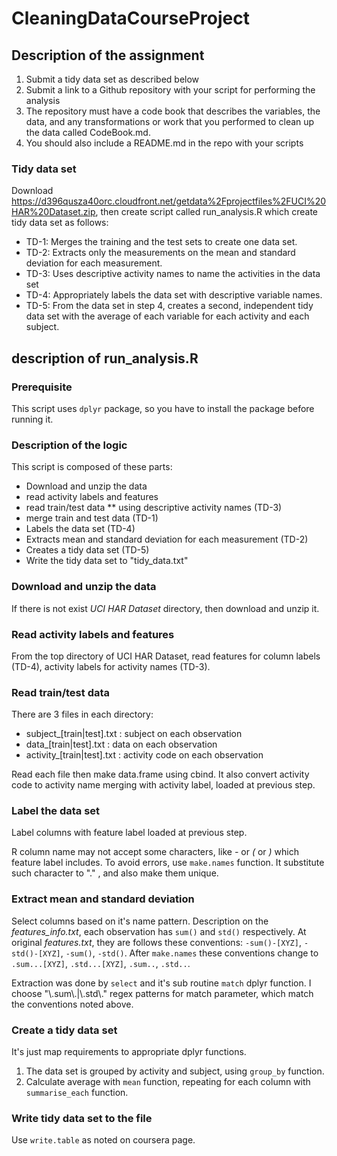 # CleaningDataCourseProject

## Description of the assignment

1. Submit a tidy data set as described below
2. Submit a link to a Github repository with your script for performing the analysis
3. The repository must have a code book that describes the variables, the data, and any transformations or work that you performed to clean up the data called CodeBook.md.
4. You should also include a README.md in the repo with your scripts

### Tidy data set 

Download https://d396qusza40orc.cloudfront.net/getdata%2Fprojectfiles%2FUCI%20HAR%20Dataset.zip, then create script called run_analysis.R which create tidy data set as follows:

* TD-1: Merges the training and the test sets to create one data set.
* TD-2: Extracts only the measurements on the mean and standard deviation for each measurement. 
* TD-3: Uses descriptive activity names to name the activities in the data set
* TD-4: Appropriately labels the data set with descriptive variable names. 
* TD-5: From the data set in step 4, creates a second, independent tidy data set with the average of each variable for each activity and each subject.

## description of run_analysis.R

### Prerequisite

This script uses `dplyr` package, so you have to install the package before running it.

### Description of the logic

This script is composed of these parts:

* Download and unzip the data
* read activity labels and features
* read train/test data 
  ** using descriptive activity names (TD-3)
* merge train and test data (TD-1)
* Labels the data set (TD-4)
* Extracts mean and standard deviation for each measurement  (TD-2)
* Creates a tidy data set (TD-5)
* Write the tidy data set to "tidy_data.txt"

### Download and unzip the data 

If there is not exist *UCI HAR Dataset* directory, then download and unzip it.

### Read activity labels and features

From the top directory of UCI HAR Dataset, read features for column labels (TD-4), activity labels for activity names (TD-3).

### Read train/test data

There are 3 files in each directory:

* subject_[train|test].txt : subject on each observation
* data_[train|test].txt : data on each observation
* activity_[train|test].txt : activity code on each observation

Read each file then make data.frame using cbind. It also convert activity code to activity name merging with activity label, loaded at previous step.

### Label the data set

Label columns with feature label loaded at previous step.

R column name may not accept some characters, like *-* or *(* or *)* which feature label includes. 
To avoid errors, use `make.names` function. It substitute such character to "." , and also make them unique.

### Extract mean and standard deviation

Select columns based on it's name pattern. Description on the *features_info.txt*, each observation has `sum()` and `std()` respectively.
At original *features.txt*, they are follows these conventions: `-sum()-[XYZ]`, `-std()-[XYZ]`, `-sum()`, `-std()`. 
After `make.names` these conventions change to `.sum...[XYZ]`, `.std...[XYZ]`, `.sum..`, `.std..`. 

Extraction was done by `select` and it's sub routine `match` dplyr function. 
I choose "\\.sum\\.|\\.std\\." regex patterns for match parameter, which match the conventions noted above.

### Create a tidy data set

It's just map requirements to appropriate dplyr functions.

1. The data set is grouped by activity and subject, using `group_by` function.
2. Calculate average with `mean` function, repeating for each column with `summarise_each`  function.

### Write tidy data set to the file

Use `write.table` as noted on coursera page.

